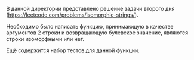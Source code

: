 В данной директории представлено решение задачи второго дня (https://leetcode.com/problems/isomorphic-strings/).

Необходимо было написать функцию, принимающую в качестве аргументов 2 строки и возвращающую булевское значение,
являются строки изоморфными или нет.

Ещё содержится набор тестов для данной функции.
